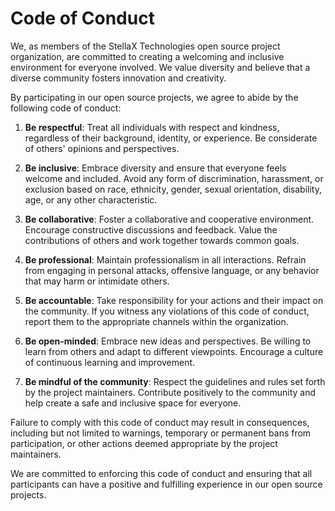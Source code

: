 # Code of Conduct

We, as members of the StellaX Technologies open source project organization, are committed to creating a welcoming and inclusive environment for everyone involved. We value diversity and believe that a diverse community fosters innovation and creativity. 

By participating in our open source projects, we agree to abide by the following code of conduct:

1. **Be respectful**: Treat all individuals with respect and kindness, regardless of their background, identity, or experience. Be considerate of others' opinions and perspectives.

2. **Be inclusive**: Embrace diversity and ensure that everyone feels welcome and included. Avoid any form of discrimination, harassment, or exclusion based on race, ethnicity, gender, sexual orientation, disability, age, or any other characteristic.

3. **Be collaborative**: Foster a collaborative and cooperative environment. Encourage constructive discussions and feedback. Value the contributions of others and work together towards common goals.

4. **Be professional**: Maintain professionalism in all interactions. Refrain from engaging in personal attacks, offensive language, or any behavior that may harm or intimidate others. 

5. **Be accountable**: Take responsibility for your actions and their impact on the community. If you witness any violations of this code of conduct, report them to the appropriate channels within the organization.

6. **Be open-minded**: Embrace new ideas and perspectives. Be willing to learn from others and adapt to different viewpoints. Encourage a culture of continuous learning and improvement.

7. **Be mindful of the community**: Respect the guidelines and rules set forth by the project maintainers. Contribute positively to the community and help create a safe and inclusive space for everyone.

Failure to comply with this code of conduct may result in consequences, including but not limited to warnings, temporary or permanent bans from participation, or other actions deemed appropriate by the project maintainers.

We are committed to enforcing this code of conduct and ensuring that all participants can have a positive and fulfilling experience in our open source projects.
